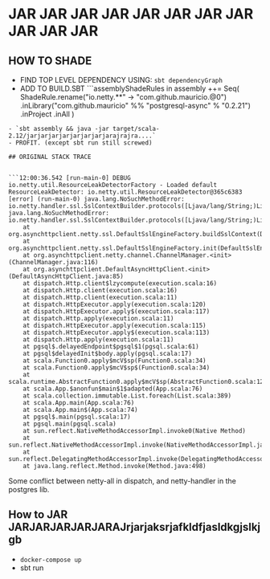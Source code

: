 # JAR JAR JAR JAR JAR JAR JAR JAR JAR JAR JAR


## HOW TO SHADE

- FIND TOP LEVEL DEPENDENCY USING: `sbt dependencyGraph`
- ADD TO BUILD.SBT ```assemblyShadeRules in assembly ++= Seq(
  ShadeRule.rename("io.netty.**" -> "com.github.mauricio.@0")
    .inLibrary("com.github.mauricio" %% "postgresql-async" % "0.2.21")
    .inProject
    .inAll
)

```
- `sbt assembly && java -jar target/scala-2.12/jarjarjarjarjarjarjarjarajrajra....`
- PROFIT. (except sbt run still screwed)

## ORIGINAL STACK TRACE


```12:00:36.542 [run-main-0] DEBUG io.netty.util.ResourceLeakDetectorFactory - Loaded default ResourceLeakDetector: io.netty.util.ResourceLeakDetector@365c6383
[error] (run-main-0) java.lang.NoSuchMethodError: io.netty.handler.ssl.SslContextBuilder.protocols([Ljava/lang/String;)Lio/netty/handler/ssl/SslContextBuilder;
java.lang.NoSuchMethodError: io.netty.handler.ssl.SslContextBuilder.protocols([Ljava/lang/String;)Lio/netty/handler/ssl/SslContextBuilder;
	at org.asynchttpclient.netty.ssl.DefaultSslEngineFactory.buildSslContext(DefaultSslEngineFactory.java:45)
	at org.asynchttpclient.netty.ssl.DefaultSslEngineFactory.init(DefaultSslEngineFactory.java:69)
	at org.asynchttpclient.netty.channel.ChannelManager.<init>(ChannelManager.java:116)
	at org.asynchttpclient.DefaultAsyncHttpClient.<init>(DefaultAsyncHttpClient.java:85)
	at dispatch.Http.client$lzycompute(execution.scala:16)
	at dispatch.Http.client(execution.scala:16)
	at dispatch.Http.client(execution.scala:11)
	at dispatch.HttpExecutor.apply(execution.scala:120)
	at dispatch.HttpExecutor.apply$(execution.scala:117)
	at dispatch.Http.apply(execution.scala:11)
	at dispatch.HttpExecutor.apply(execution.scala:115)
	at dispatch.HttpExecutor.apply$(execution.scala:113)
	at dispatch.Http.apply(execution.scala:11)
	at pgsql$.delayedEndpoint$pgsql$1(pgsql.scala:61)
	at pgsql$delayedInit$body.apply(pgsql.scala:17)
	at scala.Function0.apply$mcV$sp(Function0.scala:34)
	at scala.Function0.apply$mcV$sp$(Function0.scala:34)
	at scala.runtime.AbstractFunction0.apply$mcV$sp(AbstractFunction0.scala:12)
	at scala.App.$anonfun$main$1$adapted(App.scala:76)
	at scala.collection.immutable.List.foreach(List.scala:389)
	at scala.App.main(App.scala:76)
	at scala.App.main$(App.scala:74)
	at pgsql$.main(pgsql.scala:17)
	at pgsql.main(pgsql.scala)
	at sun.reflect.NativeMethodAccessorImpl.invoke0(Native Method)
	at sun.reflect.NativeMethodAccessorImpl.invoke(NativeMethodAccessorImpl.java:62)
	at sun.reflect.DelegatingMethodAccessorImpl.invoke(DelegatingMethodAccessorImpl.java:43)
	at java.lang.reflect.Method.invoke(Method.java:498)
```

Some conflict between netty-all in dispatch, and netty-handler in the postgres lib.


## How to JAR JARJARJARJARJARAJrjarjaksrjafkldfjasldkgjslkjgb

- `docker-compose up`
- sbt run
